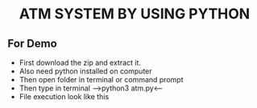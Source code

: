<h1 ALIGN="CENTER">ATM SYSTEM BY USING PYTHON</h1>
<h2>For Demo</h2>
<ul>
  <li>First download the zip and extract it.</li>
  <li>Also need python installed on computer</li>
  <li>Then open folder in terminal or command prompt</li>
  <li>Then type in terminal -->python3 atm.py<--</li>  
  <li>File execution look like this</li>  
<ul>
  
  
  
